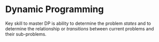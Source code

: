 # Dynamic Programming

Key skill to master DP is ability to determine the problem *states* and to determine the relationship or *transitions* between current problems and their sub-problems.

